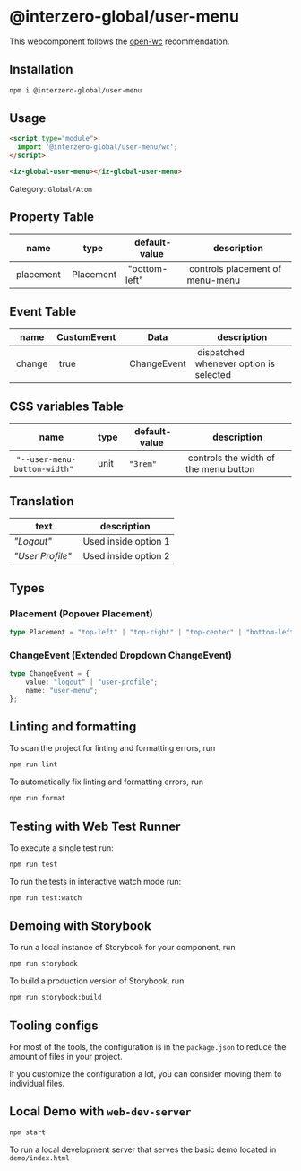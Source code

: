 # @interzero-global/user-menu

This webcomponent follows the [open-wc](https://github.com/open-wc/open-wc) recommendation.

## Installation

```bash
npm i @interzero-global/user-menu
```

## Usage

```html
<script type="module">
  import '@interzero-global/user-menu/wc';
</script>

<iz-global-user-menu></iz-global-user-menu>
```

Category: `Global/Atom`

## Property Table
| name | type | default-value | description |
|------|------|---------------|-------------|
| placement | Placement | "bottom-left" | controls placement of menu-menu |

## Event Table
| name | CustomEvent | Data | description |
|------|-------------|------|-------------|
| change | true | ChangeEvent | dispatched whenever option is selected |

## CSS variables Table
| name | type | default-value | description |
|------|------|---------------|-------------|
| `"--user-menu-button-width"` | unit | `"3rem"` | controls the width of the menu button |

## Translation
| text | description |
|------|-------------|
| *"Logout"* | Used inside option 1 |
| *"User Profile"* | Used inside option 2 |


## Types 
### Placement (Popover Placement)
```typescript
type Placement = "top-left" | "top-right" | "top-center" | "bottom-left" | "bottom-right" | "bottom-center" | "left-top" | "left-bottom" | "left-center" | "right-top" | "right-bottom" | "right-center"
```

### ChangeEvent (Extended Dropdown ChangeEvent)
```typescript
type ChangeEvent = {
    value: "logout" | "user-profile";
    name: "user-menu";
};
```

## Linting and formatting

To scan the project for linting and formatting errors, run

```bash
npm run lint
```

To automatically fix linting and formatting errors, run

```bash
npm run format
```

## Testing with Web Test Runner

To execute a single test run:

```bash
npm run test
```

To run the tests in interactive watch mode run:

```bash
npm run test:watch
```

## Demoing with Storybook

To run a local instance of Storybook for your component, run

```bash
npm run storybook
```

To build a production version of Storybook, run

```bash
npm run storybook:build
```

## Tooling configs

For most of the tools, the configuration is in the `package.json` to reduce the amount of files in your project.

If you customize the configuration a lot, you can consider moving them to individual files.

## Local Demo with `web-dev-server`

```bash
npm start
```

To run a local development server that serves the basic demo located in `demo/index.html`

